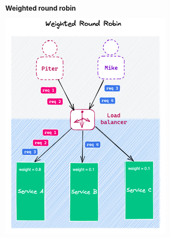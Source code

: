 ## Weighted round robin

![Sticky round robin](https://raw.githubusercontent.com/AndersDeath/holy-theory/main/images/20-weighted-round-robin.png)

